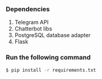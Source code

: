 ### **Dependencies**
1. Telegram API
2. Chatterbot libs
3. PostgreSQL database adapter
4. Flask



### **Run the following command**

```bash
$ pip install -r requirements.txt
```


